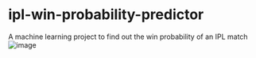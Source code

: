 # ipl-win-probability-predictor
A machine learning project to find out the win probability of an IPL match
![image](https://github.com/user-attachments/assets/c4349d20-e91e-4563-8b31-8e554053b902)


